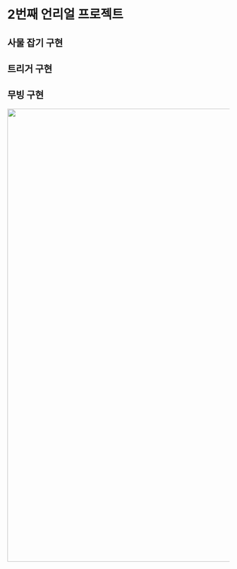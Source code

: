 <h1> 2번째 언리얼 프로젝트 </h1>

<h2>사물 잡기 구현</h2>
<h2>트리거 구현</h2>
<h2>무빙 구현</h2>

<img width="1028" alt="game" src="https://github.com/user-attachments/assets/ce91ff97-6320-44ab-aa03-be9800efcbf3" style ="text-align:center"/>

